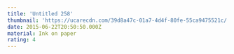 ```yaml
---
title: 'Untitled 258'
thumbnail: 'https://ucarecdn.com/39d8a47c-01a7-4d4f-80fe-55ca9475521c/'
date: 2015-06-22T20:50:50.000Z
material: Ink on paper
rating: 4
---
```

